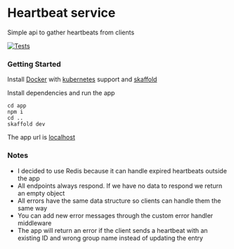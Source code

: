 # Heartbeat service
Simple api to gather heartbeats from clients

[![Tests](https://github.com/eyesplitter/heartbeat-service/actions/workflows/tests.yml/badge.svg?branch=main)](https://github.com/eyesplitter/heartbeat-service/actions/workflows/tests.yml)

### Getting Started


Install [Docker](https://www.docker.com/) with [kubernetes](https://docs.docker.com/desktop/kubernetes/#enable-kubernetes) support and [skaffold](https://skaffold.dev/docs/install/)

Install dependencies and run the app

    cd app
    npm i
    cd ..
    skaffold dev
    
The app url is [localhost](https://localhost)
    
### Notes

- I decided to use Redis because it can handle expired heartbeats outside the app
- All endpoints always respond. If we have no data to respond we return an empty object
- All errors have the same data structure so clients can handle them the same way
- You can add new error messages through the custom error handler middleware
- The app will return an error if the client sends a heartbeat with an existing ID and wrong group name instead of updating the entry